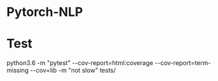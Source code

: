 # Pytorch-NLP

# Test
python3.6 -m "pytest" --cov-report=html:coverage --cov-report=term-missing --cov=lib -m "not slow" tests/